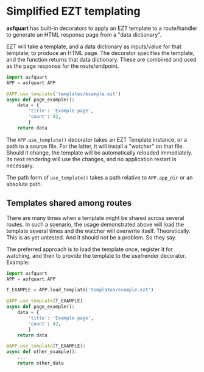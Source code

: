 # Simplified EZT templating

**asfquart** has built-in decorators to apply an EZT template to a route/handler
to generate an HTML response page from a "data dictionary".

EZT will take a template, and a data dictionary as inputs/value for that
template, to produce an HTML page. The decorator specifies the template,
and the function returns that data dictionary. These are combined and
used as the page response for the route/endpoint.

~~~python
import asfquart
APP = asfquart.APP

@APP.use_template('templates/example.ezt')
async def page_example():
    data = {
        'title': 'Example page',
        'count': 42,
        }
    return data
~~~

The `APP.use_template()` decorator takes an EZT Template instance, or
a path to a source file. For the latter, it will install a "watcher" on
that file. Should it change, the template will be automatically reloaded
immediately. Its next rendering will use the changes, and no application
restart is necessary.

The path form of `use_template()` takes a path relative to `APP.app_dir`
or an absolute path.

## Templates shared among routes

There are many times when a template might be shared across several routes.
In such a scenario, the usage demonstrated above will load the template several
times and the watcher will overwrite itself. Theoretically. This is as yet untested.
And it should not be a problem. So they say.

The preferred approach is to load the template once, register it for watching,
and then to provide the template to the use/render decorator. Example:

~~~python
import asfquart
APP = asfquart.APP

T_EXAMPLE = APP.load_template('templates/example.ezt')

@APP.use_template(T_EXAMPLE)
async def page_example():
    data = {
        'title': 'Example page',
        'count': 42,
        }
    return data

@APP.use_template(T_EXAMPLE):
async def other_example():
    ...
    return other_data
~~~
